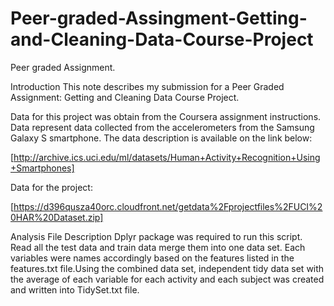 # Peer-graded-Assingment-Getting-and-Cleaning-Data-Course-Project
Peer graded Assignment.

Introduction
This note describes my submission for a Peer Graded Assignment: Getting and Cleaning Data Course Project.

Data for this project was obtain from the Coursera assignment instructions. Data represent data collected from the accelerometers from the Samsung Galaxy S smartphone. The data description is available on the link below:

[http://archive.ics.uci.edu/ml/datasets/Human+Activity+Recognition+Using+Smartphones]

Data for the project:

[https://d396qusza40orc.cloudfront.net/getdata%2Fprojectfiles%2FUCI%20HAR%20Dataset.zip]


Analysis File Description
 Dplyr package was required to run this script.  Read all the test data and train data merge them into one data set. Each variables were names accordingly based on the features listed in the features.txt file.Using the combined data set, independent tidy data set with the average of each variable for each activity and each subject was created and written into TidySet.txt file.
